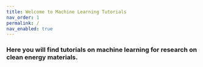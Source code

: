 ```yaml
---
title: Welcome to Machine Learning Tutorials
nav_order: 1
permalink: /
nav_enabled: true
---
```



### Here you will find tutorials on machine learning for research on clean energy materials.

